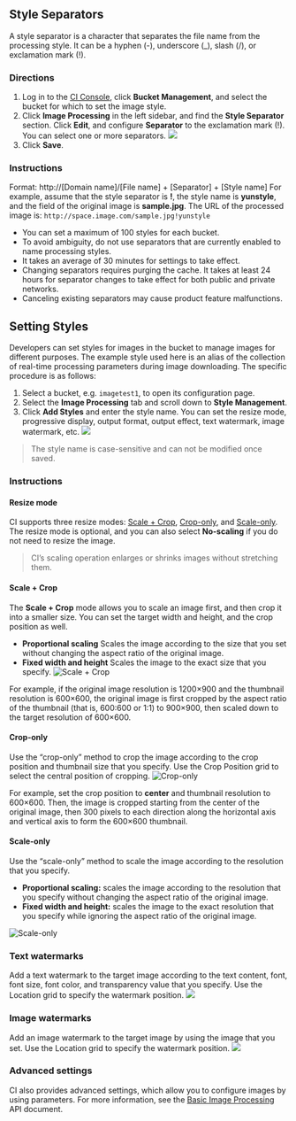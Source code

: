 ## Style Separators
A style separator is a character that separates the file name from the processing style. It can be a hyphen (-), underscore (_), slash (/), or exclamation mark (!).

### Directions
1. Log in to the [CI Console](https://console.cloud.tencent.com/ci), click **Bucket Management**, and select the bucket for which to set the image style.
2. Click **Image Processing** in the left sidebar, and find the **Style Separator** section. Click **Edit**, and configure **Separator** to the exclamation mark (!). You can select one or more separators.
![](https://main.qcloudimg.com/raw/92c55ff1075bb647113f2de33ea64a61.png)
3. Click **Save**.

### Instructions
Format: http://[Domain name]/[File name] + [Separator] + [Style name]
For example, assume that the style separator is **!**, the style name is **yunstyle**, and the field of the original image is **sample.jpg**. The URL of the processed image is:
`http://space.image.com/sample.jpg!yunstyle`

>
- You can set a maximum of 100 styles for each bucket.
- To avoid ambiguity, do not use separators that are currently enabled to name processing styles.
- It takes an average of 30 minutes for settings to take effect.
- Changing separators requires purging the cache. It takes at least 24 hours for separator changes to take effect for both public and private networks.
- Canceling existing separators may cause product feature malfunctions.


## Setting Styles
Developers can set styles for images in the bucket to manage images for different purposes. The example style used here is an alias of the collection of real-time processing parameters during image downloading. The specific procedure is as follows:

1. Select a bucket, e.g. `imagetest1`, to open its configuration page.
2. Select the **Image Processing** tab and scroll down to **Style Management**.
3. Click **Add Styles** and enter the style name. You can set the resize mode, progressive display, output format, output effect, text watermark, image watermark, etc.
![](https://main.qcloudimg.com/raw/9f6c7cce07630253436a9d4eb8640d47.png)

>The style name is case-sensitive and can not be modified once saved.


### Instructions
#### Resize mode
CI supports three resize modes: [Scale + Crop](#st1), [Crop-only](#st2), and [Scale-only](#st3). The resize mode is optional, and you can also select **No-scaling** if you do not need to resize the image.


>CI’s scaling operation enlarges or shrinks images without stretching them.


<span id="st1"></span>

#### Scale + Crop
The **Scale + Crop** mode allows you to scale an image first, and then crop it into a smaller size. You can set the target width and height, and the crop position as well.
- **Proportional scaling**
Scales the image according to the size that you set without changing the aspect ratio of the original image.
- **Fixed width and height**
Scales the image to the exact size that you specify.
![Scale + Crop](https://main.qcloudimg.com/raw/ff573ce671721dfdac9ca554ba8831c2.png)

For example, if the original image resolution is 1200×900 and the thumbnail resolution is 600×600, the original image is first cropped by the aspect ratio of the thumbnail (that is, 600:600 or 1:1) to 900×900, then scaled down to the target resolution of 600×600.


<span id="st2"></span>
#### Crop-only
Use the “crop-only” method to crop the image according to the crop position and thumbnail size that you specify. Use the Crop Position grid to select the central position of cropping.
![Crop-only](https://main.qcloudimg.com/raw/7f0c3da4dfb5f6160ff1c83cf8068526.png)

For example, set the crop position to **center** and thumbnail resolution to 600×600. Then, the image is cropped starting from the center of the original image, then 300 pixels to each direction along the horizontal axis and vertical axis to form the 600×600 thumbnail.


<span id="st3"></span>
#### Scale-only
Use the “scale-only” method to scale the image according to the resolution that you specify.
- **Proportional scaling:** scales the image according to the resolution that you specify without changing the aspect ratio of the original image.
- **Fixed width and height:** scales the image to the exact resolution that you specify while ignoring the aspect ratio of the original image.

![Scale-only](https://main.qcloudimg.com/raw/189f1c74bbd5c3366951b25e16c82630.png)

### Text watermarks
Add a text watermark to the target image according to the text content, font, font size, font color, and transparency value that you specify. Use the Location grid to specify the watermark position.
![](https://main.qcloudimg.com/raw/b66c234e69fc2fc689e06387e13f631f.png)

### Image watermarks
Add an image watermark to the target image by using the image that you set. Use the Location grid to specify the watermark position.
![](https://main.qcloudimg.com/raw/e681ad02948366582d90b8b5b66e5547.png)

### Advanced settings
CI also provides advanced settings, which allow you to configure images by using parameters. For more information, see the [Basic Image Processing](https://intl.cloud.tencent.com/document/product/1045/33713) API document.
